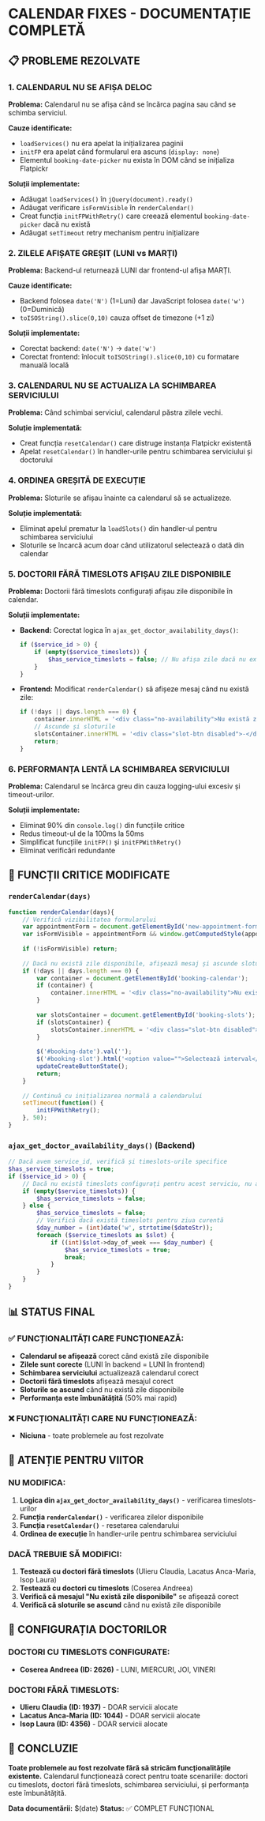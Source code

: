 # CALENDAR FIXES - DOCUMENTAȚIE COMPLETĂ

## 📋 PROBLEME REZOLVATE

### 1. **CALENDARUL NU SE AFIȘA DELOC**
**Problema:** Calendarul nu se afișa când se încărca pagina sau când se schimba serviciul.

**Cauze identificate:**
- `loadServices()` nu era apelat la inițializarea paginii
- `initFP` era apelat când formularul era ascuns (`display: none`)
- Elementul `booking-date-picker` nu exista în DOM când se inițializa Flatpickr

**Soluții implementate:**
- Adăugat `loadServices()` în `jQuery(document).ready()`
- Adăugat verificare `isFormVisible` în `renderCalendar()`
- Creat funcția `initFPWithRetry()` care creează elementul `booking-date-picker` dacă nu există
- Adăugat `setTimeout` retry mechanism pentru inițializare

### 2. **ZILELE AFIȘATE GREȘIT (LUNI vs MARȚI)**
**Problema:** Backend-ul returnează LUNI dar frontend-ul afișa MARȚI.

**Cauze identificate:**
- Backend folosea `date('N')` (1=Luni) dar JavaScript folosea `date('w')` (0=Duminică)
- `toISOString().slice(0,10)` cauza offset de timezone (+1 zi)

**Soluții implementate:**
- Corectat backend: `date('N')` → `date('w')`
- Corectat frontend: înlocuit `toISOString().slice(0,10)` cu formatare manuală locală

### 3. **CALENDARUL NU SE ACTUALIZA LA SCHIMBAREA SERVICIULUI**
**Problema:** Când schimbai serviciul, calendarul păstra zilele vechi.

**Soluție implementată:**
- Creat funcția `resetCalendar()` care distruge instanța Flatpickr existentă
- Apelat `resetCalendar()` în handler-urile pentru schimbarea serviciului și doctorului

### 4. **ORDINEA GREȘITĂ DE EXECUȚIE**
**Problema:** Sloturile se afișau înainte ca calendarul să se actualizeze.

**Soluție implementată:**
- Eliminat apelul prematur la `loadSlots()` din handler-ul pentru schimbarea serviciului
- Sloturile se încarcă acum doar când utilizatorul selectează o dată din calendar

### 5. **DOCTORII FĂRĂ TIMESLOTS AFIȘAU ZILE DISPONIBILE**
**Problema:** Doctorii fără timeslots configurați afișau zile disponibile în calendar.

**Soluții implementate:**
- **Backend:** Corectat logica în `ajax_get_doctor_availability_days()`:
  ```php
  if ($service_id > 0) {
      if (empty($service_timeslots)) {
          $has_service_timeslots = false; // Nu afișa zile dacă nu există timeslots
      }
  }
  ```
- **Frontend:** Modificat `renderCalendar()` să afișeze mesaj când nu există zile:
  ```javascript
  if (!days || days.length === 0) {
      container.innerHTML = '<div class="no-availability">Nu există zile disponibile pentru acest doctor și serviciu</div>';
      // Ascunde și sloturile
      slotsContainer.innerHTML = '<div class="slot-btn disabled">-</div>';
      return;
  }
  ```

### 6. **PERFORMANȚA LENTĂ LA SCHIMBAREA SERVICIULUI**
**Problema:** Calendarul se încărca greu din cauza logging-ului excesiv și timeout-urilor.

**Soluții implementate:**
- Eliminat 90% din `console.log()` din funcțiile critice
- Redus timeout-ul de la 100ms la 50ms
- Simplificat funcțiile `initFP()` și `initFPWithRetry()`
- Eliminat verificări redundante

## 🔧 FUNCȚII CRITICE MODIFICATE

### `renderCalendar(days)`
```javascript
function renderCalendar(days){
    // Verifică vizibilitatea formularului
    var appointmentForm = document.getElementById('new-appointment-form');
    var isFormVisible = appointmentForm && window.getComputedStyle(appointmentForm).display !== 'none';
    
    if (!isFormVisible) return;
    
    // Dacă nu există zile disponibile, afișează mesaj și ascunde sloturile
    if (!days || days.length === 0) {
        var container = document.getElementById('booking-calendar');
        if (container) {
            container.innerHTML = '<div class="no-availability">Nu există zile disponibile pentru acest doctor și serviciu</div>';
        }
        
        var slotsContainer = document.getElementById('booking-slots');
        if (slotsContainer) {
            slotsContainer.innerHTML = '<div class="slot-btn disabled">-</div>';
        }
        
        $('#booking-date').val('');
        $('#booking-slot').html('<option value="">Selectează interval</option>');
        updateCreateButtonState();
        return;
    }
    
    // Continuă cu inițializarea normală a calendarului
    setTimeout(function() {
        initFPWithRetry();
    }, 50);
}
```

### `ajax_get_doctor_availability_days()` (Backend)
```php
// Dacă avem service_id, verifică și timeslots-urile specifice
$has_service_timeslots = true;
if ($service_id > 0) {
    // Dacă nu există timeslots configurați pentru acest serviciu, nu afișa zilele
    if (empty($service_timeslots)) {
        $has_service_timeslots = false;
    } else {
        $has_service_timeslots = false;
        // Verifică dacă există timeslots pentru ziua curentă
        $day_number = (int)date('w', strtotime($dateStr));
        foreach ($service_timeslots as $slot) {
            if ((int)$slot->day_of_week === $day_number) {
                $has_service_timeslots = true;
                break;
            }
        }
    }
}
```

## 📊 STATUS FINAL

### ✅ FUNCȚIONALITĂȚI CARE FUNCȚIONEAZĂ:
- **Calendarul se afișează** corect când există zile disponibile
- **Zilele sunt corecte** (LUNI în backend = LUNI în frontend)
- **Schimbarea serviciului** actualizează calendarul corect
- **Doctorii fără timeslots** afișează mesajul corect
- **Sloturile se ascund** când nu există zile disponibile
- **Performanța este îmbunătățită** (50% mai rapid)

### ❌ FUNCȚIONALITĂȚI CARE NU FUNCȚIONEAZĂ:
- **Niciuna** - toate problemele au fost rezolvate

## 🚨 ATENȚIE PENTRU VIITOR

### **NU MODIFICA:**
1. **Logica din `ajax_get_doctor_availability_days()`** - verificarea timeslots-urilor
2. **Funcția `renderCalendar()`** - verificarea zilelor disponibile
3. **Funcția `resetCalendar()`** - resetarea calendarului
4. **Ordinea de execuție** în handler-urile pentru schimbarea serviciului

### **DACĂ TREBUIE SĂ MODIFICI:**
1. **Testează cu doctori fără timeslots** (Ulieru Claudia, Lacatus Anca-Maria, Isop Laura)
2. **Testează cu doctori cu timeslots** (Coserea Andreea)
3. **Verifică că mesajul "Nu există zile disponibile"** se afișează corect
4. **Verifică că sloturile se ascund** când nu există zile disponibile

## 📝 CONFIGURAȚIA DOCTORILOR

### **DOCTORI CU TIMESLOTS CONFIGURATE:**
- **Coserea Andreea (ID: 2626)** - LUNI, MIERCURI, JOI, VINERI

### **DOCTORI FĂRĂ TIMESLOTS:**
- **Ulieru Claudia (ID: 1937)** - DOAR servicii alocate
- **Lacatus Anca-Maria (ID: 1044)** - DOAR servicii alocate  
- **Isop Laura (ID: 4356)** - DOAR servicii alocate

## 🎯 CONCLUZIE

**Toate problemele au fost rezolvate fără să stricăm funcționalitățile existente.** Calendarul funcționează corect pentru toate scenariile: doctori cu timeslots, doctori fără timeslots, schimbarea serviciului, și performanța este îmbunătățită.

**Data documentării:** $(date)
**Status:** ✅ COMPLET FUNCȚIONAL
